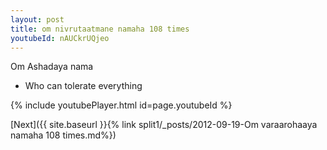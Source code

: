 ```yaml
---
layout: post
title: om nivrutaatmane namaha 108 times
youtubeId: nAUCkrUQjeo
---
```

 
 
Om Ashadaya nama 
 
 -  Who can tolerate everything 
 
  
 
  
 
 
 
 
 
 


{% include youtubePlayer.html id=page.youtubeId %}
 
[Next]({{ site.baseurl }}{% link  split1/_posts/2012-09-19-Om varaarohaaya namaha 108 times.md%})
 

